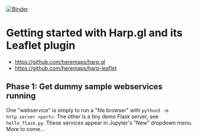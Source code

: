 [![Binder](https://mybinder.org/badge_logo.svg)](http://beta.mybinder.org/v2/gh/deeplook/harpology/master) 

# Getting started with Harp.gl and its Leaflet plugin

- https://github.com/heremaps/harp.gl
- https://github.com/heremaps/harp-leaflet

## Phase 1: Get dummy sample webservices running

One "webservice" is simply to run a "file browser" with `python3 -m http.server <port>`. The other is a tiny demo Flask server, see `hello_flask.py`. These services appear in Jupyter's "New" dropdown menu. More to come... 
